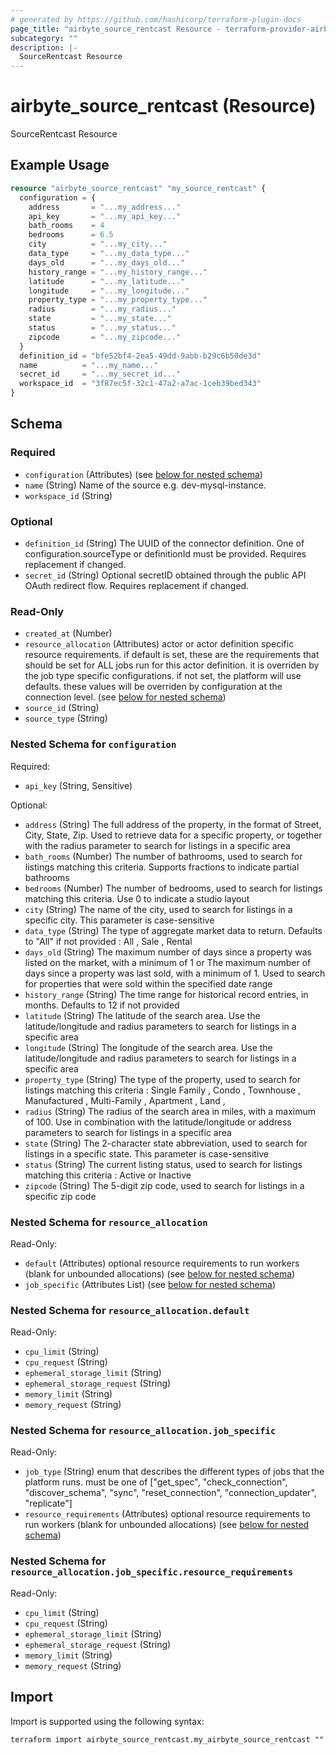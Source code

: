 ```yaml
---
# generated by https://github.com/hashicorp/terraform-plugin-docs
page_title: "airbyte_source_rentcast Resource - terraform-provider-airbyte"
subcategory: ""
description: |-
  SourceRentcast Resource
---
```


# airbyte_source_rentcast (Resource)

SourceRentcast Resource

## Example Usage

```terraform
resource "airbyte_source_rentcast" "my_source_rentcast" {
  configuration = {
    address       = "...my_address..."
    api_key       = "...my_api_key..."
    bath_rooms    = 4
    bedrooms      = 6.5
    city          = "...my_city..."
    data_type     = "...my_data_type..."
    days_old      = "...my_days_old..."
    history_range = "...my_history_range..."
    latitude      = "...my_latitude..."
    longitude     = "...my_longitude..."
    property_type = "...my_property_type..."
    radius        = "...my_radius..."
    state         = "...my_state..."
    status        = "...my_status..."
    zipcode       = "...my_zipcode..."
  }
  definition_id = "bfe52bf4-2ea5-49dd-9abb-b29c6b50de3d"
  name          = "...my_name..."
  secret_id     = "...my_secret_id..."
  workspace_id  = "3f87ec5f-32c1-47a2-a7ac-1ceb39bed343"
}
```

<!-- schema generated by tfplugindocs -->
## Schema

### Required

- `configuration` (Attributes) (see [below for nested schema](#nestedatt--configuration))
- `name` (String) Name of the source e.g. dev-mysql-instance.
- `workspace_id` (String)

### Optional

- `definition_id` (String) The UUID of the connector definition. One of configuration.sourceType or definitionId must be provided. Requires replacement if changed.
- `secret_id` (String) Optional secretID obtained through the public API OAuth redirect flow. Requires replacement if changed.

### Read-Only

- `created_at` (Number)
- `resource_allocation` (Attributes) actor or actor definition specific resource requirements. if default is set, these are the requirements that should be set for ALL jobs run for this actor definition. it is overriden by the job type specific configurations. if not set, the platform will use defaults. these values will be overriden by configuration at the connection level. (see [below for nested schema](#nestedatt--resource_allocation))
- `source_id` (String)
- `source_type` (String)

<a id="nestedatt--configuration"></a>
### Nested Schema for `configuration`

Required:

- `api_key` (String, Sensitive)

Optional:

- `address` (String) The full address of the property, in the format of Street, City, State, Zip. Used to retrieve data for a specific property, or together with the radius parameter to search for listings in a specific area
- `bath_rooms` (Number) The number of bathrooms, used to search for listings matching this criteria. Supports fractions to indicate partial bathrooms
- `bedrooms` (Number) The number of bedrooms, used to search for listings matching this criteria. Use 0 to indicate a studio layout
- `city` (String) The name of the city, used to search for listings in a specific city. This parameter is case-sensitive
- `data_type` (String) The type of aggregate market data to return. Defaults to "All" if not provided : All , Sale , Rental
- `days_old` (String) The maximum number of days since a property was listed on the market, with a minimum of 1 or The maximum number of days since a property was last sold, with a minimum of 1. Used to search for properties that were sold within the specified date range
- `history_range` (String) The time range for historical record entries, in months. Defaults to 12 if not provided
- `latitude` (String) The latitude of the search area. Use the latitude/longitude and radius parameters to search for listings in a specific area
- `longitude` (String) The longitude of the search area. Use the latitude/longitude and radius parameters to search for listings in a specific area
- `property_type` (String) The type of the property, used to search for listings matching this criteria : Single Family , Condo , Townhouse , Manufactured ,  Multi-Family , Apartment , Land ,
- `radius` (String) The radius of the search area in miles, with a maximum of 100. Use in combination with the latitude/longitude or address parameters to search for listings in a specific area
- `state` (String) The 2-character state abbreviation, used to search for listings in a specific state. This parameter is case-sensitive
- `status` (String) The current listing status, used to search for listings matching this criteria : Active or Inactive
- `zipcode` (String) The 5-digit zip code, used to search for listings in a specific zip code


<a id="nestedatt--resource_allocation"></a>
### Nested Schema for `resource_allocation`

Read-Only:

- `default` (Attributes) optional resource requirements to run workers (blank for unbounded allocations) (see [below for nested schema](#nestedatt--resource_allocation--default))
- `job_specific` (Attributes List) (see [below for nested schema](#nestedatt--resource_allocation--job_specific))

<a id="nestedatt--resource_allocation--default"></a>
### Nested Schema for `resource_allocation.default`

Read-Only:

- `cpu_limit` (String)
- `cpu_request` (String)
- `ephemeral_storage_limit` (String)
- `ephemeral_storage_request` (String)
- `memory_limit` (String)
- `memory_request` (String)


<a id="nestedatt--resource_allocation--job_specific"></a>
### Nested Schema for `resource_allocation.job_specific`

Read-Only:

- `job_type` (String) enum that describes the different types of jobs that the platform runs. must be one of ["get_spec", "check_connection", "discover_schema", "sync", "reset_connection", "connection_updater", "replicate"]
- `resource_requirements` (Attributes) optional resource requirements to run workers (blank for unbounded allocations) (see [below for nested schema](#nestedatt--resource_allocation--job_specific--resource_requirements))

<a id="nestedatt--resource_allocation--job_specific--resource_requirements"></a>
### Nested Schema for `resource_allocation.job_specific.resource_requirements`

Read-Only:

- `cpu_limit` (String)
- `cpu_request` (String)
- `ephemeral_storage_limit` (String)
- `ephemeral_storage_request` (String)
- `memory_limit` (String)
- `memory_request` (String)

## Import

Import is supported using the following syntax:

```shell
terraform import airbyte_source_rentcast.my_airbyte_source_rentcast ""
```

